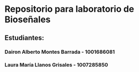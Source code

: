 # Repositorio para laboratorio de Bioseñales
## Estudiantes:
### Dairon Alberto Montes Barrada - 1001686081
### Laura María Llanos Grisales - 1007285850
